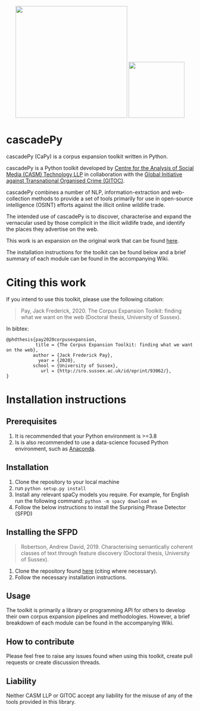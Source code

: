 <p align="center">
           <img src="https://github.com/jackpay/cascadePy/blob/master/markdown/images/CASM_LOGO_COLOUR.png"  width=300 />
           <img src="https://github.com/jackpay/cascadePy/blob/master/markdown/images/gitoc-logo.png"  width=150 />
</p> 

# cascadePy
cascadePy (CaPy) is a corpus expansion toolkit written in Python.

cascadePy is a Python toolkit developed by [Centre for the Analysis of Social Media (CASM) Technology LLP](https://www.casmtechnology.com/) in collaboration with the [Global Initiative against Transnational Organised Crime (GITOC)](https://globalinitiative.net/).

cascadePy combines a number of NLP, information-extraction and web-collection methods to provide a set of tools primarily for use in open-source intelligence (OSINT) efforts against the illicit online wildlife trade.

The intended use of cascadePy is to discover, characterise and expand the vernacular used by those complicit in the illicit wildlife trade, and identify the places they advertise on the web.

This work is an expansion on the original work that can be found [here](http://sro.sussex.ac.uk/id/eprint/93062/).

The installation instructions for the toolkit can be found below and a brief summary of each module can be found in the accompanying Wiki. 

# Citing this work
If you intend to use this toolkit, please use the following citation:

> Pay, Jack Frederick, 2020. The Corpus Expansion Toolkit: finding what we want on the web (Doctoral thesis, University of Sussex).

In bibtex:
```
@phdthesis{pay2020corpusexpansion,
           title = {The Corpus Expansion Toolkit: finding what we want on the web},
          author = {Jack Frederick Pay},
            year = {2020},
          school = {University of Sussex},
             url = {http://sro.sussex.ac.uk/id/eprint/93062/},
}
```


# Installation instructions

## Prerequisites
1) It is recommended that your Python environment is >=3.8
2) Is is also recommended to use a data-science focused Python environment, such as [Anaconda](https://www.anaconda.com/).

## Installation
1) Clone the repository to your local machine
2) run ```python setup.py install```
3) Install any relevant spaCy models you require. For example, for English run the following command:
```python -m spacy download en```
3) Follow the below instructions to install the Surprising Phrase Detector (SFPD)

## Installing the SFPD
> Robertson, Andrew David, 2019. Characterising semantically coherent classes of text through feature discovery (Doctoral thesis, University of Sussex).
> 
1) Clone the repository found [here](https://github.com/andehr/sfpd) (citing where necessary).
2) Follow the necessary installation instructions.

## Usage
The toolkit is primarily a library or programming API for others to develop their own corpus expansion pipelines and methodologies. However, a brief breakdown of each module can be found in the accompanying Wiki. 

## How to contribute
Please feel free to raise any issues found when using this toolkit, create pull requests or create discussion threads.

## Liability
Neither CASM LLP or GITOC accept any liability for the misuse of any of the tools provided in this library. 




